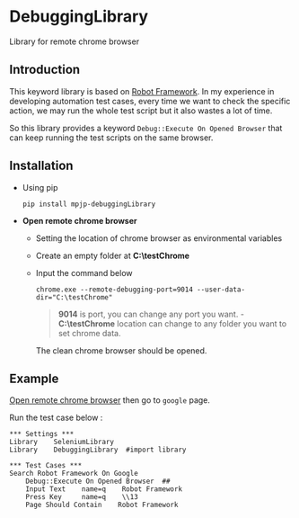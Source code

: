 # DebuggingLibrary
Library for remote chrome browser

Introduction
------------
This keyword library is based on [Robot Framework](https://robotframework.org/). In my experience in developing automation test cases, every time we want to check the specific action, we may run the whole test script but it also wastes a lot of time.

So this library provides a keyword `Debug::Execute On Opened Browser` that can keep running the test scripts on the same browser.

Installation
----------
* Using pip
  
      pip install mpjp-debuggingLibrary
* <a id="open"></a>**Open remote chrome browser**
  * Setting the location of chrome browser as environmental variables
  * Create an empty folder at **C:\testChrome**
  * Input the command below
   
        chrome.exe --remote-debugging-port=9014 --user-data-dir="C:\testChrome"
    > **9014** is port, you can change any port you want.
        - **C:\\testChrome** location can change to any folder you want to set chrome data. 
    
    The clean chrome browser should be opened.

Example
-----
[Open remote chrome browser](#open) then go to `google` page.

Run the test case below :
```robotframework
*** Settings ***
Library    SeleniumLibrary
Library    DebuggingLibrary  #import library

*** Test Cases ***
Search Robot Framework On Google
    Debug::Execute On Opened Browser  ##
    Input Text    name=q    Robot Framework
    Press Key     name=q    \\13
    Page Should Contain    Robot Framework    
```
